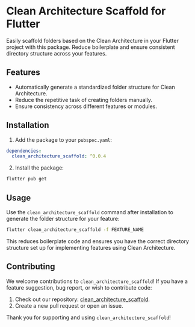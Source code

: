 # Clean Architecture Scaffold for Flutter

Easily scaffold folders based on the Clean Architecture in your Flutter project with this package. Reduce boilerplate and ensure consistent directory structure across your features.

## Features
- Automatically generate a standardized folder structure for Clean Architecture.
- Reduce the repetitive task of creating folders manually.
- Ensure consistency across different features or modules.

## Installation

1. Add the package to your `pubspec.yaml`:

```yaml
dependencies:
  clean_architecture_scaffold: ^0.0.4
```

2. Install the package:

```bash
flutter pub get
```

## Usage

Use the `clean_architecture_scaffold` command after installation to generate the folder structure for your feature:

```bash
flutter clean_architecture_scaffold -f FEATURE_NAME
```

This reduces boilerplate code and ensures you have the correct directory structure set up for implementing features using Clean Architecture.

## Contributing

We welcome contributions to `clean_architecture_scaffold`! If you have a feature suggestion, bug report, or wish to contribute code:

1. Check out our repository: [clean_architecture_scaffold](https://github.com/AnujPandey007/clean_architecture_scaffold).
2. Create a new pull request or open an issue.

Thank you for supporting and using `clean_architecture_scaffold`!

